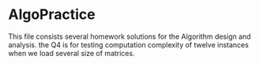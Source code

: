 # AlgoPractice
This file consists several homework solutions for the Algorithm design and analysis. 
the Q4 is for testing computation complexity of twelve instances when we load several size of matrices. 
